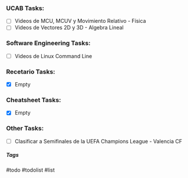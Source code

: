 ### UCAB Tasks:

- [ ] Videos de MCU, MCUV y Movimiento Relativo - Física
- [ ] Videos de Vectores 2D y 3D - Algebra Lineal

### Software Engineering Tasks:

- [ ] Videos de Linux Command Line

### Recetario Tasks:

- [x] Empty

### Cheatsheet Tasks:

- [x] Empty

### Other Tasks:

- [ ] Clasificar a Semifinales de la UEFA Champions League - Valencia CF

##### Tags

#todo #todolist #list